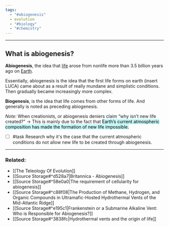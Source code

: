 ```yaml
---
tags:
  - "#abiogenesis"
  - evolution
  - "#biology"
  - "#chemistry"
---
```

---
## What is abiogenesis?

**Abiogenesis**, the idea that [life](https://www.britannica.com/science/life) arose from nonlife more than 3.5 billion years ago on [Earth](https://www.britannica.com/place/Earth).

Essentially, abiogenesis is the idea that the first life forms on earth (insert LUCA) came about as a result of really mundane and simplistic conditions. Then gradually became increasingly more complex.

**Biogenesis**, is the idea that life comes from other forms of life. And generally is noted as preceding abiogenesis.

*Note:* When creationists, or abiogenesis deniers claim “why isn’t new life created?” → This is mainly due to the fact that <mark style="background: #ABF7F7A6;">Earth’s current atmospheric composition has made the formation of new life impossible.  </mark>

- [ ] #task Research why it's the case that the current atmospheric conditions do not allow new life to be created through abiogenesis.


---
### Related:

* [[The Teleology Of Evolution]]
* [[Source Storage#^d528a7|Britannica - Abiogenesis]]
* [[Source Storage#^58e0a0|The requirement of cellularity for abiogenesis]]
* [[Source Storage#^c88f08|The Production of Methane, Hydrogen, and Organic Compounds in Ultramafic-Hosted Hydrothermal Vents of the Mid-Atlantic Ridge]]
* [[Source Storage#^e195c1|Frankenstein or a Submarine Alkaline Vent: Who is Responsible for Abiogenesis?]]
* [[Source Storage#^3838fc|Hydrothermal vents and the origin of life]]
